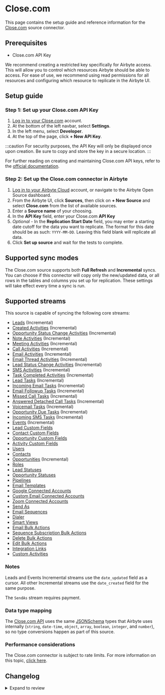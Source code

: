 # Close.com

This page contains the setup guide and reference information for the [Close.com](https://www.close.com/) source connector.

## Prerequisites

- Close.com API Key

We recommend creating a restricted key specifically for Airbyte access. This will allow you to control which resources Airbyte should be able to access. For ease of use, we recommend using read permissions for all resources and configuring which resource to replicate in the Airbyte UI.

## Setup guide

### Step 1: Set up your Close.com API Key

1. [Log in to your Close.com](https://www.close.com) account.
2. At the bottom of the left navbar, select **Settings**.
3. In the left menu, select **Developer**.
4. At the top of the page, click **+ New API Key**.

:::caution
For security purposes, the API Key will only be displayed once upon creation. Be sure to copy and store the key in a secure location.
:::

For further reading on creating and maintaining Close.com API keys, refer to the
[official documentation](https://help.close.com/docs/api-keys-oauth).

### Step 2: Set up the Close.com connector in Airbyte

1. [Log in to your Airbyte Cloud](https://cloud.airbyte.com/workspaces) account, or navigate to the Airbyte Open Source dashboard.
2. From the Airbyte UI, click **Sources**, then click on **+ New Source** and select **Close.com** from the list of available sources.
3. Enter a **Source name** of your choosing.
4. In the **API Key** field, enter your Close.com **API Key**
5. _Optional_ - In the **Replication Start Date** field, you may enter a starting date cutoff for the data you want to replicate. The format for this date should be as such: `YYYY-MM-DD`. Leaving this field blank will replicate all data.
6. Click **Set up source** and wait for the tests to complete.

## Supported sync modes

The Close.com source supports both **Full Refresh** and **Incremental** syncs. You can choose if this connector will copy only the new/updated data, or all rows in the tables and columns you set up for replication. These settings will take effect every time a sync is run.

## Supported streams

This source is capable of syncing the following core streams:

- [Leads](https://developer.close.com/#leads) \(Incremental\)
- [Created Activities](https://developer.close.com/#activities-list-or-filter-all-created-activities) \(Incremental\)
- [Opportunity Status Change Activities](https://developer.close.com/#activities-list-or-filter-all-opportunitystatuschange-activities) \(Incremental\)
- [Note Activities](https://developer.close.com/#activities-list-or-filter-all-note-activities) \(Incremental\)
- [Meeting Activities](https://developer.close.com/#activities-list-or-filter-all-meeting-activities) \(Incremental\)
- [Call Activities](https://developer.close.com/#activities-list-or-filter-all-call-activities) \(Incremental\)
- [Email Activities](https://developer.close.com/#activities-list-or-filter-all-email-activities) \(Incremental\)
- [Email Thread Activities](https://developer.close.com/#activities-list-or-filter-all-emailthread-activities) \(Incremental\)
- [Lead Status Change Activities](https://developer.close.com/#activities-list-or-filter-all-leadstatuschange-activities) \(Incremental\)
- [SMS Activities](https://developer.close.com/#activities-list-or-filter-all-sms-activities) \(Incremental\)
- [Task Completed Activities](https://developer.close.com/#activities-list-or-filter-all-taskcompleted-activities) \(Incremental\)
- [Lead Tasks](https://developer.close.com/#tasks) \(Incremental\)
- [Incoming Email Tasks](https://developer.close.com/#tasks) \(Incremental\)
- [Email Followup Tasks](https://developer.close.com/#tasks) \(Incremental\)
- [Missed Call Tasks](https://developer.close.com/#tasks) \(Incremental\)
- [Answered Detached Call Tasks](https://developer.close.com/#tasks) \(Incremental\)
- [Voicemail Tasks](https://developer.close.com/#tasks) \(Incremental\)
- [Opportunity Due Tasks](https://developer.close.com/#tasks) \(Incremental\)
- [Incoming SMS Tasks](https://developer.close.com/#tasks) \(Incremental\)
- [Events](https://developer.close.com/#event-log) \(Incremental\)
- [Lead Custom Fields](https://developer.close.com/#custom-fields-list-all-the-lead-custom-fields-for-your-organization)
- [Contact Custom Fields](https://developer.close.com/#custom-fields-list-all-the-contact-custom-fields-for-your-organization)
- [Opportunity Custom Fields](https://developer.close.com/#custom-fields-list-all-the-opportunity-custom-fields-for-your-organization)
- [Activity Custom Fields](https://developer.close.com/#custom-fields-list-all-the-activity-custom-fields-for-your-organization)
- [Users](https://developer.close.com/#users)
- [Contacts](https://developer.close.com/#contacts)
- [Opportunities](https://developer.close.com/#opportunities) \(Incremental\)
- [Roles](https://developer.close.com/#roles)
- [Lead Statuses](https://developer.close.com/#lead-statuses)
- [Opportunity Statuses](https://developer.close.com/#opportunity-statuses)
- [Pipelines](https://developer.close.com/#pipelines)
- [Email Templates](https://developer.close.com/#email-templates)
- [Google Connected Accounts](https://developer.close.com/#connected-accounts)
- [Custom Email Connected Accounts](https://developer.close.com/#connected-accounts)
- [Zoom Connected Accounts](https://developer.close.com/#connected-accounts)
- [Send As](https://developer.close.com/#send-as)
- [Email Sequences](https://developer.close.com/#email-sequences)
- [Dialer](https://developer.close.com/#dialer)
- [Smart Views](https://developer.close.com/#smart-views)
- [Email Bulk Actions](https://developer.close.com/#bulk-actions-list-bulk-emails)
- [Sequence Subscription Bulk Actions](https://developer.close.com/#bulk-actions-list-bulk-sequence-subscriptions)
- [Delete Bulk Actions](https://developer.close.com/#bulk-actions-list-bulk-deletes)
- [Edit Bulk Actions](https://developer.close.com/#bulk-actions-list-bulk-edits)
- [Integration Links](https://developer.close.com/#integration-links)
- [Custom Activities](https://developer.close.com/#custom-activities)

### Notes

Leads and Events Incremental streams use the `date_updated` field as a cursor. All other Incremental streams use the `date_created` field for the same purpose.

The `SendAs` stream requires payment.

### Data type mapping

The [Close.com API](https://developer.close.com/) uses the same [JSONSchema](https://json-schema.org/understanding-json-schema/reference/index.html) types that Airbyte uses internally (`string`, `date-time`, `object`, `array`, `boolean`, `integer`, and `number`), so no type conversions happen as part of this source.

### Performance considerations

The Close.com connector is subject to rate limits. For more information on this topic,
[click here](https://developer.close.com/topics/rate-limits/).

## Changelog

<details>
  <summary>Expand to review</summary>

| Version | Date       | Pull Request                                             | Subject                                                                                                |
| :------ | :--------- | :------------------------------------------------------- | :----------------------------------------------------------------------------------------------------- |
| 0.5.17 | 2024-08-31 | [44976](https://github.com/airbytehq/airbyte/pull/44976) | Update dependencies |
| 0.5.16 | 2024-08-24 | [44651](https://github.com/airbytehq/airbyte/pull/44651) | Update dependencies |
| 0.5.15 | 2024-08-17 | [44305](https://github.com/airbytehq/airbyte/pull/44305) | Update dependencies |
| 0.5.14 | 2024-08-12 | [43877](https://github.com/airbytehq/airbyte/pull/43877) | Update dependencies |
| 0.5.13 | 2024-08-10 | [43574](https://github.com/airbytehq/airbyte/pull/43574) | Update dependencies |
| 0.5.12 | 2024-08-03 | [43296](https://github.com/airbytehq/airbyte/pull/43296) | Update dependencies |
| 0.5.11 | 2024-07-27 | [42639](https://github.com/airbytehq/airbyte/pull/42639) | Update dependencies |
| 0.5.10 | 2024-07-20 | [42318](https://github.com/airbytehq/airbyte/pull/42318) | Update dependencies |
| 0.5.9 | 2024-07-13 | [41896](https://github.com/airbytehq/airbyte/pull/41896) | Update dependencies |
| 0.5.8 | 2024-07-10 | [40515](https://github.com/airbytehq/airbyte/pull/40515) | Add support for array type custom fields |
| 0.5.7 | 2024-07-10 | [41374](https://github.com/airbytehq/airbyte/pull/41374) | Update dependencies |
| 0.5.6 | 2024-07-09 | [41313](https://github.com/airbytehq/airbyte/pull/41313) | Update dependencies |
| 0.5.5 | 2024-07-06 | [40994](https://github.com/airbytehq/airbyte/pull/40994) | Update dependencies |
| 0.5.4 | 2024-06-25 | [40350](https://github.com/airbytehq/airbyte/pull/40350) | Update dependencies |
| 0.5.3 | 2024-06-22 | [40043](https://github.com/airbytehq/airbyte/pull/40043) | Update dependencies |
| 0.5.2 | 2024-06-15 | [39477](https://github.com/airbytehq/airbyte/pull/39477) | Format source, delete requirements.txt |
| 0.5.1 | 2024-05-20 | [38391](https://github.com/airbytehq/airbyte/pull/38391) | [autopull] base image + poetry + up_to_date |
| 0.5.0 | 2023-11-30 | [32984](https://github.com/airbytehq/airbyte/pull/32984) | Add support for custom fields |
| 0.4.3 | 2023-10-28 | [31534](https://github.com/airbytehq/airbyte/pull/31534) | Fixed Email Activities Stream Pagination |
| 0.4.2 | 2023-08-08 | [29206](https://github.com/airbytehq/airbyte/pull/29206) | Fixed the issue with `DatePicker` format for `start date` |
| 0.4.1 | 2023-07-04 | [27950](https://github.com/airbytehq/airbyte/pull/27950) | Add human readable titles to API Key and Start Date fields |
| 0.4.0 | 2023-06-27 | [27776](https://github.com/airbytehq/airbyte/pull/27776) | Update the `Email Followup Tasks` stream schema |
| 0.3.0 | 2023-05-12 | [26024](https://github.com/airbytehq/airbyte/pull/26024) | Update the `Email sequences` stream schema |
| 0.2.2 | 2023-05-05 | [25868](https://github.com/airbytehq/airbyte/pull/25868) | Added `CDK TypeTransformer` to gurantee JSON Schema types, added missing properties for `roles` stream |
| 0.2.1 | 2023-02-15 | [23074](https://github.com/airbytehq/airbyte/pull/23074) | Specified date formatting in specification |
| 0.2.0 | 2022-11-04 | [18968](https://github.com/airbytehq/airbyte/pull/18968) | Migrate to Low-Code |
| 0.1.0 | 2021-08-10 | [5366](https://github.com/airbytehq/airbyte/pull/5366) | Initial release of Close.com connector for Airbyte |

</details>
